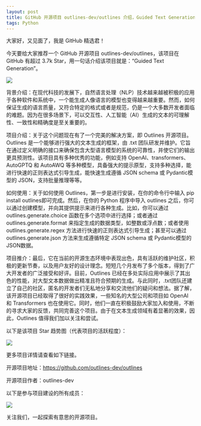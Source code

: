 ```yaml
---
layout: post
title: GitHub 开源项目 outlines-dev/outlines 介绍，Guided Text Generation
tags: Python
---
```


大家好，又见面了，我是 GitHub 精选君！

今天要给大家推荐一个 GitHub 开源项目 outlines-dev/outlines，该项目在 GitHub 有超过 3.7k Star，用一句话介绍该项目就是：“Guided Text Generation”。


![](https://raw.githubusercontent.com/outlines-dev/outlines/master/./docs/assets/images/logo.png)



背景介绍：在现代科技的发展下，自然语言处理（NLP）技术越来越被积极的应用于各种软件和系统中，一个能生成人像语言的模型也变得越来越重要。然而，如何保证生成的语言质量，又符合特定的格式或者是规范，仍是一个大多数开发者面临的难题。因为在很多场景下，可以交互性、人工智能（AI）生成的文本的可理解性、一致性和精确度是至关重要的。

项目介绍：关于这个问题现在有了一个完美的解决方案，即 Outlines 开源项目。Outlines 是一个能够进行强大的文本生成的框架，由 .txt 团队研发并维护。它旨在通过定义明确的接口来确保包含大型语言模型的系统的可靠性，并使它们的输出更具预测性。该项目具有多种优秀的功能，例如支持 OpenAI、transformers、AutoGPTQ 和 AutoAWQ 等多种模型，具备强大的提示原型，支持多种选择，能进行快速的正则表达式引导生成，能快速生成遵循 JSON schema 或 Pydantic模型的 JSON，支持批量推理等等。

如何使用：关于如何使用 Outlines，第一步是进行安装，在你的命令行中输入 pip install outlines即可完成。然后，在你的 Python 程序中导入 outlines 之后，你可以通过创建模型，并向其提供提示来进行各种生成。比如，你可以通过 outlines.generate.choice 函数在多个选项中进行选择；或者通过 outlines.generate.format 来指定生成的数据类型，如整数或浮点数；或者使用 outlines.generate.regex 方法进行快速的正则表达式引导生成；甚至可以通过 outlines.generate.json 方法来生成遵循特定 JSON schema 或 Pydantic模型的 JSON数据。

项目推介：最后，它在当前的开源生态环境中表现出色，具有活跃的维护社区，积极的更新节奏，以及用户友好的设计理念。短短几个月发布了多个版本，得到了广大开发者的广泛接受和好评。目前，Outlines 已经在多处实际应用中展示了其出色的性能，对大型文本数据做出精准且符合预期的生成。与此同时，.txt团队还建立了自己的社区，匿名的开发者们无私地分享和交流他们的疑问和想法。据了解，该开源项目已经取得了很好的实践效果，一些知名的大型公司和项目如 OpenAI 和 Transformers 也在使用它。同时，他们一直在积极鼓励大家加入和使用，不断的寻求大家的反馈，共同完善这个项目。由于在文本生成领域有着显著的效果，因此，Outlines 值得我们加以关注和尝试。


以下是该项目 Star 趋势图（代表项目的活跃程度）：

![](https://api.star-history.com/svg?repos=outlines-dev/outlines&type=Timeline)

更多项目详情请查看如下链接。

开源项目地址：https://github.com/outlines-dev/outlines 

开源项目作者：outlines-dev

以下是参与项目建设的所有成员：

![](https://contrib.rocks/image?repo=outlines-dev/outlines)

关注我们，一起探索有意思的开源项目。

